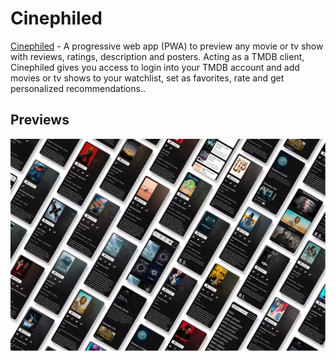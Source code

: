 # Cinephiled

[Cinephiled](https://cinephiled.vercel.app) - A progressive web app (PWA) to preview any movie or tv show with reviews, ratings, description and posters. Acting as a TMDB client, Cinephiled gives you access to login into your TMDB account and add movies or tv shows to your watchlist, set as favorites, rate and get personalized recommendations..

## Previews

![](/public/Screens_Cinephiledxs.webp)
